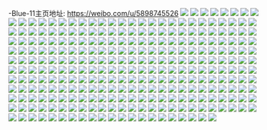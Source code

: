 -Blue-11主页地址: https://weibo.com/u/5898745526 
![](https://wx4.sinaimg.cn/mw2000/006rcxaSly1h8fasb2nhlj30kw177dst.jpg) 
![](https://wx4.sinaimg.cn/mw2000/006rcxaSly1h8fasbbpw5j30kw0u6n6z.jpg) 
![](https://wx4.sinaimg.cn/mw2000/006rcxaSly1h8fasbzzbdj30kw1hlgw8.jpg) 
![](https://wx4.sinaimg.cn/mw2000/006rcxaSly1h8fascj5t6j31oe1oe7wh.jpg) 
![](https://wx4.sinaimg.cn/mw2000/006rcxaSly1h8fasdpybzj32sa238x6q.jpg) 
![](https://wx4.sinaimg.cn/mw2000/006rcxaSly1h8fasasygtj32ps1j0kjl.jpg) 
![](https://wx4.sinaimg.cn/mw2000/006rcxaSly1h8faq3r3gnj30wt1hunbf.jpg) 
![](https://wx4.sinaimg.cn/mw2000/006rcxaSly1h8falefladj30we1kwn8f.jpg) 
![](https://wx4.sinaimg.cn/mw2000/006rcxaSly1h8faleop3sj30xx1kw14v.jpg) 
![](https://wx4.sinaimg.cn/mw2000/006rcxaSly1h8falf5d9rj31la1jw4qp.jpg) 
![](https://wx4.sinaimg.cn/mw2000/006rcxaSly1h8falgf4eoj32c0340u0y.jpg) 
![](https://wx4.sinaimg.cn/mw2000/006rcxaSly1h8falgxbmxj310v1kw135.jpg) 
![](https://wx4.sinaimg.cn/mw2000/006rcxaSly1h8falh9l56j30wj1gstj4.jpg) 
![](https://wx4.sinaimg.cn/mw2000/006rcxaSly1h8faertmckj30wi1kuk7c.jpg) 
![](https://wx4.sinaimg.cn/mw2000/006rcxaSly1h8faetngbej33402c0kjl.jpg) 
![](https://wx4.sinaimg.cn/mw2000/006rcxaSly1h7vhdp5alaj325s1mce5x.jpg) 
![](https://wx4.sinaimg.cn/mw2000/006rcxaSly1h7vhdq3vkkj32c027je81.jpg) 
![](https://wx4.sinaimg.cn/mw2000/006rcxaSly1h7vhdrtworj32c0340npe.jpg) 
![](https://wx4.sinaimg.cn/mw2000/006rcxaSly1h7vhdsj82bj30kw112qax.jpg) 
![](https://wx4.sinaimg.cn/mw2000/006rcxaSly1h7vhdszisuj30xh1kwwqs.jpg) 
![](https://wx4.sinaimg.cn/mw2000/006rcxaSly1h7vhdvbo8vj33402c0kjo.jpg) 
![](https://wx4.sinaimg.cn/mw2000/006rcxaSly1h7vhdxookbj32g22bz7wi.jpg) 
![](https://wx4.sinaimg.cn/mw2000/006rcxaSly1h7vhe07dgpj330i25iqv6.jpg) 
![](https://wx4.sinaimg.cn/mw2000/006rcxaSly1h5vqesjznij32yj1utkjm.jpg) 
![](https://wx4.sinaimg.cn/mw2000/006rcxaSly1h5vqet73y1j31w728nkjl.jpg) 
![](https://wx4.sinaimg.cn/mw2000/006rcxaSly1h5ufv5hrbjj31721kwtrf.jpg) 
![](https://wx4.sinaimg.cn/mw2000/006rcxaSly1h5ufv5xep4j325s1ke4qp.jpg) 
![](https://wx4.sinaimg.cn/mw2000/006rcxaSly1h5ufvvcmmcj30sq13qtf1.jpg) 
![](https://wx4.sinaimg.cn/mw2000/006rcxaSly1h5lhujqn9wj316o1kw1kx.jpg) 
![](https://wx4.sinaimg.cn/mw2000/006rcxaSly1h5lhuljrb3j32yo280b2a.jpg) 
![](https://wx4.sinaimg.cn/mw2000/006rcxaSly1h5lhuqut6hj32802yo1kz.jpg) 
![](https://wx4.sinaimg.cn/mw2000/006rcxaSly1h5lhnge2ryj30w01kw18b.jpg) 
![](https://wx4.sinaimg.cn/mw2000/006rcxaSly1h5lhngpf7pj31jn0x4n8l.jpg) 
![](https://wx4.sinaimg.cn/mw2000/006rcxaSly1h5lhnihfwqj32yo280hdv.jpg) 
![](https://wx4.sinaimg.cn/mw2000/006rcxaSly1h5lhnjs1z1j32ce285e82.jpg) 
![](https://wx4.sinaimg.cn/mw2000/006rcxaSly1h5lhnk1z16j30kw105agt.jpg) 
![](https://wx4.sinaimg.cn/mw2000/006rcxaSly1h5ewm3977ij31ma25stwt.jpg) 
![](https://wx4.sinaimg.cn/mw2000/006rcxaSly1h5ewm3mge8j325s1ma4qp.jpg) 
![](https://wx4.sinaimg.cn/mw2000/006rcxaSly1h5ewm3y4vpj316o1kw1kx.jpg) 
![](https://wx4.sinaimg.cn/mw2000/006rcxaSly1h5ewm48f4gj310q1kw499.jpg) 
![](https://wx4.sinaimg.cn/mw2000/006rcxaSly1h5ewm75li6j32c0340hdu.jpg) 
![](https://wx4.sinaimg.cn/mw2000/006rcxaSly1h5ewftp64lj32tm229kjl.jpg) 
![](https://wx4.sinaimg.cn/mw2000/006rcxaSly1h5ewfumzc1j33402c0u0x.jpg) 
![](https://wx4.sinaimg.cn/mw2000/006rcxaSly1h5ewfvpep7j32xg27y1ky.jpg) 
![](https://wx4.sinaimg.cn/mw2000/006rcxaSly1h5ewfw0m11j30x11kwqju.jpg) 
![](https://wx4.sinaimg.cn/mw2000/006rcxaSly1h5ewfw8636j30w112zgt4.jpg) 
![](https://wx4.sinaimg.cn/mw2000/006rcxaSly1h5ewhhv4fbj32v01mkkjm.jpg) 
![](https://wx4.sinaimg.cn/mw2000/006rcxaSly1h5ewc3uf7kj32ua280kjm.jpg) 
![](https://wx4.sinaimg.cn/mw2000/006rcxaSly1h5ewc2zw1tj30kw0x8wpg.jpg) 
![](https://wx4.sinaimg.cn/mw2000/006rcxaSly1h5ew82ccxij33402c0npg.jpg) 
![](https://wx4.sinaimg.cn/mw2000/006rcxaSly1h5ew83rjo6j32c0340npg.jpg) 
![](https://wx4.sinaimg.cn/mw2000/006rcxaSly1h5ew84sp1jj32c0340x6q.jpg) 
![](https://wx4.sinaimg.cn/mw2000/006rcxaSly1h5ew7xp48lj32c0340npg.jpg) 
![](https://wx4.sinaimg.cn/mw2000/006rcxaSly1h5ew46qmwxj30u30i341f.jpg) 
![](https://wx4.sinaimg.cn/mw2000/006rcxaSly1h5ew480k4xj30wi1id4bj.jpg) 
![](https://wx4.sinaimg.cn/mw2000/006rcxaSly1h5ew493uxej32yo24iu0z.jpg) 
![](https://wx4.sinaimg.cn/mw2000/006rcxaSly1h5ew4a0yemj32c02qk4qs.jpg) 
![](https://wx4.sinaimg.cn/mw2000/006rcxaSly1h5ew46ghh1j32xz2c0hdv.jpg) 
![](https://wx4.sinaimg.cn/mw2000/006rcxaSly1h5ew244gcyj329o2rx1kz.jpg) 
![](https://wx4.sinaimg.cn/mw2000/006rcxaSly1h5ew254sbxj33402c0kjm.jpg) 
![](https://wx4.sinaimg.cn/mw2000/006rcxaSly1h5ew25n7dij30zk1bejzs.jpg) 
![](https://wx4.sinaimg.cn/mw2000/006rcxaSly1h5ew26br4xj333y25f7wi.jpg) 
![](https://wx4.sinaimg.cn/mw2000/006rcxaSly1h5ew27q4l3j32c0340u0y.jpg) 
![](https://wx4.sinaimg.cn/mw2000/006rcxaSly1h5ew29bhi1j32c0340u0y.jpg) 
![](https://wx4.sinaimg.cn/mw2000/006rcxaSly1h5ew2afv8bj32c02mw4qq.jpg) 
![](https://wx4.sinaimg.cn/mw2000/006rcxaSly1h5ew2bdw88j32xs2c0e82.jpg) 
![](https://wx4.sinaimg.cn/mw2000/006rcxaSly1h5ew2cdjf8j322j340b2a.jpg) 
![](https://wx4.sinaimg.cn/mw2000/006rcxaSly1h4xyti7ppij30yd1jfn72.jpg) 
![](https://wx4.sinaimg.cn/mw2000/006rcxaSly1h4xytin0rij30wp1kwwr4.jpg) 
![](https://wx4.sinaimg.cn/mw2000/006rcxaSly1h4xytiweg3j30w31kw14z.jpg) 
![](https://wx4.sinaimg.cn/mw2000/006rcxaSly1h4own89u9rj31o01qq1kx.jpg) 
![](https://wx4.sinaimg.cn/mw2000/006rcxaSly1h4own9uompj32802yonpf.jpg) 
![](https://wx4.sinaimg.cn/mw2000/006rcxaSly1h4own62ptfj314j1kwe5h.jpg) 
![](https://wx4.sinaimg.cn/mw2000/006rcxaSly1h4own80vxrj30z71kw152.jpg) 
![](https://wx4.sinaimg.cn/mw2000/006rcxaSly1h4own7lnf2j32o829lkjn.jpg) 
![](https://wx4.sinaimg.cn/mw2000/006rcxaSly1h4a6szfgdaj325s1maqp0.jpg) 
![](https://wx4.sinaimg.cn/mw2000/006rcxaSly1h4a6syjjhqj31mc25sb29.jpg) 
![](https://wx4.sinaimg.cn/mw2000/006rcxaSly1h4a6t0ezlaj30y81kwaqm.jpg) 
![](https://wx4.sinaimg.cn/mw2000/006rcxaSly1h4a6t13zcej30q916jk1h.jpg) 
![](https://wx4.sinaimg.cn/mw2000/006rcxaSly1h4a6t2htxuj325s1mce82.jpg) 
![](https://wx4.sinaimg.cn/mw2000/006rcxaSly1h4a6t3z98fj31za2ypu0x.jpg) 
![](https://wx4.sinaimg.cn/mw2000/006rcxaSly1h4a6t5m91mj33402c0x6q.jpg) 
![](https://wx4.sinaimg.cn/mw2000/006rcxaSly1h4a6t7c1h1j33402c01l0.jpg) 
![](https://wx4.sinaimg.cn/mw2000/006rcxaSly1h4a6t91nnsj33012c0e83.jpg) 
![](https://wx4.sinaimg.cn/mw2000/006rcxaSly1h4a6ta5wvyj30wi1lgdvk.jpg) 
![](https://wx4.sinaimg.cn/mw2000/006rcxaSly1h497ye3lv0j30x71kwn8r.jpg) 
![](https://wx4.sinaimg.cn/mw2000/006rcxaSly1h497yew9e8j31py1o01g6.jpg) 
![](https://wx4.sinaimg.cn/mw2000/006rcxaSly1h497yfmgfvj30wi11uanr.jpg) 
![](https://wx4.sinaimg.cn/mw2000/006rcxaSly1h497yga0qaj30wi16u4o6.jpg) 
![](https://wx4.sinaimg.cn/mw2000/006rcxaSly1h497yhcj8ej32yo2801ky.jpg) 
![](https://wx4.sinaimg.cn/mw2000/006rcxaSly1h497yiia8lj32c0340kjl.jpg) 
![](https://wx4.sinaimg.cn/mw2000/006rcxaSly1h497ykohzqj32c0340u0y.jpg) 
![](https://wx4.sinaimg.cn/mw2000/006rcxaSly1h497ym8yatj32bz32lkjm.jpg) 
![](https://wx4.sinaimg.cn/mw2000/006rcxaSly1h497yo6scwj32xd2by1kz.jpg) 
![](https://wx4.sinaimg.cn/mw2000/006rcxaSly1h497remlznj30w81kwtm2.jpg) 
![](https://wx4.sinaimg.cn/mw2000/006rcxaSly1h497rfwtgfj31m425s4qp.jpg) 
![](https://wx4.sinaimg.cn/mw2000/006rcxaSly1h497rgfnzyj30wi1k27ga.jpg) 
![](https://wx4.sinaimg.cn/mw2000/006rcxaSly1h497rdureoj30tl0kan3e.jpg) 
![](https://wx4.sinaimg.cn/mw2000/006rcxaSly1h497s5kuvyj32c0340npe.jpg) 
![](https://wx4.sinaimg.cn/mw2000/006rcxaSly1h497s405vgj32c0340b2b.jpg) 
![](https://wx4.sinaimg.cn/mw2000/006rcxaSly1h497s7vrljj323630yu0x.jpg) 
![](https://wx4.sinaimg.cn/mw2000/006rcxaSly1h497rn5zh4j32yo280npf.jpg) 
![](https://wx4.sinaimg.cn/mw2000/006rcxaSly1h497sam2glj33402c04qr.jpg) 
![](https://wx4.sinaimg.cn/mw2000/006rcxaSly1h46u458h7mj30ku112jzg.jpg) 
![](https://wx4.sinaimg.cn/mw2000/006rcxaSly1h44gl8bz8wj31390ttk4o.jpg) 
![](https://wx4.sinaimg.cn/mw2000/006rcxaSly1h44gh6ocsuj30wh1fggt2.jpg) 
![](https://wx4.sinaimg.cn/mw2000/006rcxaSly1h41jrkxkzyj32381mh4qq.jpg) 
![](https://wx4.sinaimg.cn/mw2000/006rcxaSly1h41jjrj5pbj31ly25s7qg.jpg) 
![](https://wx4.sinaimg.cn/mw2000/006rcxaSly1h41jjqx9bnj31o01v4hc8.jpg) 
![](https://wx4.sinaimg.cn/mw2000/006rcxaSly1h41jjr8oytj31o025injn.jpg) 
![](https://wx4.sinaimg.cn/mw2000/006rcxaSly1h41jjvz8hej32c02s44qr.jpg) 
![](https://wx4.sinaimg.cn/mw2000/006rcxaSly1h41jjwa0zgj30yz1kw7fs.jpg) 
![](https://wx4.sinaimg.cn/mw2000/006rcxaSly1h41jjyy5wsj30wi1kbwpt.jpg) 
![](https://wx4.sinaimg.cn/mw2000/006rcxaSly1h41jkdlerjj30us1euwp9.jpg) 
![](https://wx4.sinaimg.cn/mw2000/006rcxaSly1h41jjwtbr8j31y91wxhdt.jpg) 
![](https://wx4.sinaimg.cn/mw2000/006rcxaSly1h41jjrrxrdj30qa10zqbr.jpg) 
![](https://wx4.sinaimg.cn/mw2000/006rcxaSly1h41jjz88efj30q914wn55.jpg) 
![](https://wx4.sinaimg.cn/mw2000/006rcxaSly1h41jjuzwklj32192v1qv7.jpg) 
![](https://wx4.sinaimg.cn/mw2000/006rcxaSly1h41jjq5ntxj30x11kwnbc.jpg) 
![](https://wx4.sinaimg.cn/mw2000/006rcxaSly1h41jjyfxwbj32tv1xznpe.jpg) 
![](https://wx4.sinaimg.cn/mw2000/006rcxaSly1h41jjto73oj32yo2801kz.jpg) 
![](https://wx4.sinaimg.cn/mw2000/006rcxaSly1h433e3f2p1j30wi1az158.jpg) 
![](https://wx4.sinaimg.cn/mw2000/006rcxaSly1h3wkgjr719j30ku112wku.jpg) 
![](https://wx4.sinaimg.cn/mw2000/006rcxaSly1h3u2lc437xj32yr28pkjn.jpg) 
![](https://wx4.sinaimg.cn/mw2000/006rcxaSly1h3u2lduiulj33402c01kz.jpg) 
![](https://wx4.sinaimg.cn/mw2000/006rcxaSly1h3tuar9p1gj30u014u7ik.jpg) 
![](https://wx4.sinaimg.cn/mw2000/006rcxaSly1h3tuaplissj30u01bmqad.jpg) 
![](https://wx4.sinaimg.cn/mw2000/006rcxaSly1h3tubdt41bj30u0140ti6.jpg) 
![](https://wx4.sinaimg.cn/mw2000/006rcxaSly1h3tuapxiaoj31400u0151.jpg) 
![](https://wx4.sinaimg.cn/mw2000/006rcxaSly1h3twmwt4umj31400u014v.jpg) 
![](https://wx4.sinaimg.cn/mw2000/006rcxaSly1h3xe7qilt8j30rs0dwtbv.jpg) 
![](https://wx4.sinaimg.cn/mw2000/006rcxaSly1h3o9hjhn4mj3289306hdu.jpg) 
![](https://wx4.sinaimg.cn/mw2000/006rcxaSly1h3o8l2vlikj32c03407wi.jpg) 
![](https://wx4.sinaimg.cn/mw2000/006rcxaSly1h3o8l4jwjrj32c03407wj.jpg) 
![](https://wx4.sinaimg.cn/mw2000/006rcxaSly1h3o8l6auzaj33402c01kz.jpg) 
![](https://wx4.sinaimg.cn/mw2000/006rcxaSly1h3lmhtf5y9j31ll0wik82.jpg) 
![](https://wx4.sinaimg.cn/mw2000/006rcxaSly1h3pj3ma565j30u00u0tbz.jpg) 
![](https://wx4.sinaimg.cn/mw2000/006rcxaSly1h3cz4q6ramj30tu0tuaik.jpg) 
![](https://wx4.sinaimg.cn/mw2000/006rcxaSly1h3cz4sadmsj32c0340b2b.jpg) 
![](https://wx4.sinaimg.cn/mw2000/006rcxaSly1h35vsnlvaij32c0340e83.jpg) 
![](https://wx4.sinaimg.cn/mw2000/006rcxaSly1h35vso1tx0j30zn1ku7k3.jpg) 
![](https://wx4.sinaimg.cn/mw2000/006rcxaSly1h35vsoce0oj30qa1agak4.jpg) 
![](https://wx4.sinaimg.cn/mw2000/006rcxaSly1h35vsot00nj31391kw16j.jpg) 
![](https://wx4.sinaimg.cn/mw2000/006rcxaSly1h35vtp464nj32ik25c1kz.jpg) 
![](https://wx4.sinaimg.cn/mw2000/006rcxaSly1h35vtsnlvnj32wz1qxhdu.jpg) 
![](https://wx4.sinaimg.cn/mw2000/006rcxaSly1h35vu7rm43j32c03401l0.jpg) 
![](https://wx4.sinaimg.cn/mw2000/006rcxaSly1h35vu2wvr8j32m91v6u0x.jpg) 
![](https://wx4.sinaimg.cn/mw2000/006rcxaSly1h35vtzikfdj33402c01kz.jpg) 
![](https://wx4.sinaimg.cn/mw2000/006rcxaSly1h33h1kt5fuj30xn1i815c.jpg) 
![](https://wx4.sinaimg.cn/mw2000/006rcxaSly1h302vbeki1j30wi1dnqiq.jpg) 
![](https://wx4.sinaimg.cn/mw2000/006rcxaSly1h302vd79b7j30wi1ku4au.jpg) 
![](https://wx4.sinaimg.cn/mw2000/006rcxaSly1h302u4vuvpj333y209x6q.jpg) 
![](https://wx4.sinaimg.cn/mw2000/006rcxaSly1h302u60wwej32xe27db2a.jpg) 
![](https://wx4.sinaimg.cn/mw2000/006rcxaSly1h302u7pr7qj333y1wjqv6.jpg) 
![](https://wx4.sinaimg.cn/mw2000/006rcxaSly1h302u8w54tj32c82adx6p.jpg) 
![](https://wx4.sinaimg.cn/mw2000/006rcxaSly1h302uaa6odj33402c0b2c.jpg) 
![](https://wx4.sinaimg.cn/mw2000/006rcxaSly1h302ubmbc4j333y2an4qs.jpg) 
![](https://wx4.sinaimg.cn/mw2000/006rcxaSly1h2e1wbn83ij325s1ma7wh.jpg) 
![](https://wx4.sinaimg.cn/mw2000/006rcxaSly1h2e1w6xjljj32c03404qr.jpg) 
![](https://wx4.sinaimg.cn/mw2000/006rcxaSly1h2e2e1bo4dj30qa18o448.jpg) 
![](https://wx4.sinaimg.cn/mw2000/006rcxaSly1h2e2e2ntfuj30xk1kwn4a.jpg) 
![](https://wx4.sinaimg.cn/mw2000/006rcxaSly1h3pj12lye4j30wi1kz485.jpg) 
![](https://wx4.sinaimg.cn/mw2000/006rcxaSly1h23nx4vinej30qa1a7k0h.jpg) 
![](https://wx4.sinaimg.cn/mw2000/006rcxaSly1h23nx3pa2gj30qa1aa7ap.jpg) 
![](https://wx4.sinaimg.cn/mw2000/006rcxaSly1h23nx6i3j0j30qa1a5gue.jpg) 
![](https://wx4.sinaimg.cn/mw2000/006rcxaSly1h23nx5pql0j30wg1kvqbr.jpg) 
![](https://wx4.sinaimg.cn/mw2000/006rcxaSly1h27j27727aj30u01g144b.jpg) 
![](https://wx4.sinaimg.cn/mw2000/006rcxaSly1h27j26swnqj30u01gm7ah.jpg) 
![](https://wx4.sinaimg.cn/mw2000/006rcxaSly1h27j267807j30u0140wq6.jpg) 
![](https://wx4.sinaimg.cn/mw2000/006rcxaSly1h21ac3ozhlj31oq1o0b20.jpg) 
![](https://wx4.sinaimg.cn/mw2000/006rcxaSly1h1tds09bzuj30wi1abdnp.jpg) 
![](https://wx4.sinaimg.cn/mw2000/006rcxaSly1h1tds0ibn8j30wj1kwth3.jpg) 
![](https://wx4.sinaimg.cn/mw2000/006rcxaSly1h1tds0ry1bj30wi1kgqb2.jpg) 
![](https://wx4.sinaimg.cn/mw2000/006rcxaSly1h1tds1okhuj30w7191n8s.jpg) 
![](https://wx4.sinaimg.cn/mw2000/006rcxaSly1h1tds21u69j30wi1b14as.jpg) 
![](https://wx4.sinaimg.cn/mw2000/006rcxaSly1h1tds1697pj325s1dqkfp.jpg) 
![](https://wx4.sinaimg.cn/mw2000/006rcxaSly1h1tds2egboj311x1gl7j8.jpg) 
![](https://wx4.sinaimg.cn/mw2000/006rcxaSly1h1tds2uesfj30y21kwn8z.jpg) 
![](https://wx4.sinaimg.cn/mw2000/006rcxaSly1h1qvaou5t5j30zo1kwdrv.jpg) 
![](https://wx4.sinaimg.cn/mw2000/006rcxaSly1h1k0ullkkfj313e1kwh9f.jpg) 
![](https://wx4.sinaimg.cn/mw2000/006rcxaSly1h1k0utx63ij311p1kw000.jpg) 
![](https://wx4.sinaimg.cn/mw2000/006rcxaSly1h1fdose1ifj311u1kwk8z.jpg) 
![](https://wx4.sinaimg.cn/mw2000/006rcxaSly1h1e0qttgo3j31ma25s7wh.jpg) 
![](https://wx4.sinaimg.cn/mw2000/006rcxaSly1h1e0qt81pij30wt1kwwx1.jpg) 
![](https://wx4.sinaimg.cn/mw2000/006rcxaSly1h1e0quvkdij30we1kw4em.jpg) 
![](https://wx4.sinaimg.cn/mw2000/006rcxaSly1h1d1iqs7zqj33402c0u0y.jpg) 
![](https://wx4.sinaimg.cn/mw2000/006rcxaSly1h1e0qu7nmyj30ws1kwh2l.jpg) 
![](https://wx4.sinaimg.cn/mw2000/006rcxaSly1h166ssd17zj30xc1kvwpo.jpg) 
![](https://wx4.sinaimg.cn/mw2000/006rcxaSgy1gxzj1lsnzqj325s1ma7wi.jpg) 
![](https://wx4.sinaimg.cn/mw2000/006rcxaSgy1gxzj1oibr2j325s1maazx.jpg) 
![](https://wx4.sinaimg.cn/mw2000/006rcxaSgy1gxzj1q5nplj325s1makgs.jpg) 
![](https://wx4.sinaimg.cn/mw2000/006rcxaSgy1gxzj1r0hh4j30vp1liwpb.jpg) 
![](https://wx4.sinaimg.cn/mw2000/006rcxaSgy1gxzj1rtthvj30wi1klaju.jpg) 
![](https://wx4.sinaimg.cn/mw2000/006rcxaSgy1gxzj1b2fv3j30xy16gne6.jpg) 
![](https://wx4.sinaimg.cn/mw2000/006rcxaSgy1gxzj1vvbllj31ma25sqv6.jpg) 
![](https://wx4.sinaimg.cn/mw2000/006rcxaSgy1gxzj1zrwesj31ma25se82.jpg) 
![](https://wx4.sinaimg.cn/mw2000/006rcxaSgy1gxzj1xrwtoj325s1ma4qq.jpg) 
![](https://wx4.sinaimg.cn/mw2000/006rcxaSgy1gxylr367plj334025h4qq.jpg) 
![](https://wx4.sinaimg.cn/mw2000/006rcxaSgy1gxy4a8pw0ij31o02you0x.jpg) 
![](https://wx4.sinaimg.cn/mw2000/006rcxaSgy1gxy4a9kppfj30ud1kddri.jpg) 
![](https://wx4.sinaimg.cn/mw2000/006rcxaSgy1gxy4aofj42j30wi0no4ac.jpg) 
![](https://wx4.sinaimg.cn/mw2000/006rcxaSgy1gxy488pz6uj30wg1l7aoj.jpg) 
![](https://wx4.sinaimg.cn/mw2000/006rcxaSly1h1ky0590axj30y21kwna1.jpg) 
![](https://wx4.sinaimg.cn/mw2000/006rcxaSgy1gxy48lqme9j30wi1yce81.jpg) 
![](https://wx4.sinaimg.cn/mw2000/006rcxaSly1h1kxo3zc51j33402c0qv6.jpg) 
![](https://wx4.sinaimg.cn/mw2000/006rcxaSly1gxqcm9zcuxj30wi1kogu7.jpg) 
![](https://wx4.sinaimg.cn/mw2000/006rcxaSly1gxqcmb64nyj30wi1kg7cx.jpg) 
![](https://wx4.sinaimg.cn/mw2000/006rcxaSly1gxqcm72fguj31os2aju0x.jpg) 
![](https://wx4.sinaimg.cn/mw2000/006rcxaSly1gxr235imvxj30kq0m3wk6.jpg) 
![](https://wx4.sinaimg.cn/mw2000/006rcxaSly1gxr2130jwaj33402c0b2a.jpg) 
![](https://wx4.sinaimg.cn/mw2000/006rcxaSly1gxqcm8lqbjj329b30wx6p.jpg) 
![](https://wx4.sinaimg.cn/mw2000/006rcxaSly1gxq9q6lke5j32c0340u0z.jpg) 
![](https://wx4.sinaimg.cn/mw2000/006rcxaSly1gxq9q9vkawj327s2yhkjn.jpg) 
![](https://wx4.sinaimg.cn/mw2000/006rcxaSly1gxq9qf4jfrj32c0340hdv.jpg) 
![](https://wx4.sinaimg.cn/mw2000/006rcxaSly1gxq9po8jy8j30wi1l8thy.jpg) 
![](https://wx4.sinaimg.cn/mw2000/006rcxaSly1gxq9pp4qh8j30qx0y80zg.jpg) 
![](https://wx4.sinaimg.cn/mw2000/006rcxaSly1gxq9pon5raj30vl1ejn6k.jpg) 
![](https://wx4.sinaimg.cn/mw2000/006rcxaSly1gxq9pnq14qj32441o04qp.jpg) 
![](https://wx4.sinaimg.cn/mw2000/006rcxaSly1gxot3c9tn6j30tv1msth8.jpg) 
![](https://wx4.sinaimg.cn/mw2000/006rcxaSly1gxot3clz9kj30zj1ben4u.jpg) 
![](https://wx4.sinaimg.cn/mw2000/006rcxaSly1gxkbhroa1uj31kw16o7t4.jpg) 
![](https://wx4.sinaimg.cn/mw2000/006rcxaSly1gxkbhsjm3wj30w01kwx1s.jpg) 
![](https://wx4.sinaimg.cn/mw2000/006rcxaSly1gxkbhqmk3vj30uc1kwjzf.jpg) 
![](https://wx4.sinaimg.cn/mw2000/006rcxaSly1gxkbhuc753j317q25s7pw.jpg) 
![](https://wx4.sinaimg.cn/mw2000/006rcxaSly1gxkbhnkq3wj317q25sqtc.jpg) 
![](https://wx4.sinaimg.cn/mw2000/006rcxaSly1gxkbhwt197j315s0vc49p.jpg) 
![](https://wx4.sinaimg.cn/mw2000/006rcxaSly1gxkbhq4oxdj31gr1ycww6.jpg) 
![](https://wx4.sinaimg.cn/mw2000/006rcxaSly1gxkbia4njij30u51jb4qp.jpg) 
![](https://wx4.sinaimg.cn/mw2000/006rcxaSly1gxkbht2euqj315s0vc48p.jpg) 
![](https://wx4.sinaimg.cn/mw2000/006rcxaSly1gxkb376p6tj32l02bbu0x.jpg) 
![](https://wx4.sinaimg.cn/mw2000/006rcxaSly1gxkb38acb2j32bb332b29.jpg) 
![](https://wx4.sinaimg.cn/mw2000/006rcxaSly1gxkb37jp8pj30vt0nvgpc.jpg) 
![](https://wx4.sinaimg.cn/mw2000/006rcxaSly1gxkb39hrhqj31mc25sb29.jpg) 
![](https://wx4.sinaimg.cn/mw2000/006rcxaSly1gxkb3a8mlnj30wi0o30yp.jpg) 
![](https://wx4.sinaimg.cn/mw2000/006rcxaSly1gxkb4exrk9j32c0340x6r.jpg) 
![](https://wx4.sinaimg.cn/mw2000/006rcxaSly1gxkb355uh2j31yl2xv4qq.jpg) 
![](https://wx4.sinaimg.cn/mw2000/006rcxaSly1gxkb7ifkg4j32c03404qq.jpg) 
![](https://wx4.sinaimg.cn/mw2000/006rcxaSly1gxkb7kpbtaj32yo2yoe83.jpg) 
![](https://wx4.sinaimg.cn/mw2000/006rcxaSly1gxkax1muqwj31fa0wi7es.jpg) 
![](https://wx4.sinaimg.cn/mw2000/006rcxaSly1gxkax873knj32c03404qq.jpg) 
![](https://wx4.sinaimg.cn/mw2000/006rcxaSly1gxkax3cekgj31z52qzhdt.jpg) 
![](https://wx4.sinaimg.cn/mw2000/006rcxaSly1gxkaxbgslij30wi1jhh0c.jpg) 
![](https://wx4.sinaimg.cn/mw2000/006rcxaSly1gxkaxc6lr7j30wi1k7h0e.jpg) 
![](https://wx4.sinaimg.cn/mw2000/006rcxaSly1gxkaxa22tej32c0340qv6.jpg) 
![](https://wx4.sinaimg.cn/mw2000/006rcxaSly1gxkaxlelyoj30wh0i3agj.jpg) 
![](https://wx4.sinaimg.cn/mw2000/006rcxaSly1gxkaxm1a3dj316d0vg46a.jpg) 
![](https://wx4.sinaimg.cn/mw2000/006rcxaSly1gxkax2bff7j30wi1hadt6.jpg) 
![](https://wx4.sinaimg.cn/mw2000/006rcxaSly1gxkax0ntbgj32c0340u0y.jpg) 
![](https://wx4.sinaimg.cn/mw2000/006rcxaSly1gxkax6d6tgj33402c01l0.jpg) 
![](https://wx4.sinaimg.cn/mw2000/006rcxaSly1gxkaxedaebj33402c0qv7.jpg) 
![](https://wx4.sinaimg.cn/mw2000/006rcxaSly1gxkaqk23yvj30wi1l5ap8.jpg) 
![](https://wx4.sinaimg.cn/mw2000/006rcxaSly1gxkaqomqq5j32vo21xhdt.jpg) 
![](https://wx4.sinaimg.cn/mw2000/006rcxaSly1gxkaqpcopkj30wi1cg4a1.jpg) 
![](https://wx4.sinaimg.cn/mw2000/006rcxaSly1gxkaqld3hvj30wi1lfwu5.jpg) 
![](https://wx4.sinaimg.cn/mw2000/006rcxaSly1gxkaqkoq13j30wi1lck5y.jpg) 
![](https://wx4.sinaimg.cn/mw2000/006rcxaSly1gxkaqrsiq1j31ma25se7q.jpg) 
![](https://wx4.sinaimg.cn/mw2000/006rcxaSly1gxkaqlvug4j30wi1ldk6n.jpg) 
![](https://wx4.sinaimg.cn/mw2000/006rcxaSly1gxkaqnh94ij31ma25s7p7.jpg) 
![](https://wx4.sinaimg.cn/mw2000/006rcxaSly1gxkaqmwac3j31ma25snpd.jpg) 
![](https://wx4.sinaimg.cn/mw2000/006rcxaSly1gxkaqj49e8j33402c0qv6.jpg) 
![](https://wx4.sinaimg.cn/mw2000/006rcxaSly1gxkas3b733j31ma25swvy.jpg) 
![](https://wx4.sinaimg.cn/mw2000/006rcxaSly1gxkaqqpv9cj33402c0x6q.jpg) 
![](https://wx4.sinaimg.cn/mw2000/006rcxaSly1gxi69mtwsdj316s1wgqme.jpg) 
![](https://wx4.sinaimg.cn/mw2000/006rcxaSly1gxi69n9ryqj30wi1l8tjc.jpg) 
![](https://wx4.sinaimg.cn/mw2000/006rcxaSly1gxi69mcl53j30wi1lrdvu.jpg) 
![](https://wx4.sinaimg.cn/mw2000/006rcxaSly1gxe9ll07fmj33402c0hdu.jpg) 
![](https://wx4.sinaimg.cn/mw2000/006rcxaSly1gx5mcwzuxfj30wi1lrdp7.jpg) 
![](https://wx4.sinaimg.cn/mw2000/006rcxaSly1gx5mcvzirwj333y1wc7wj.jpg) 
![](https://wx4.sinaimg.cn/mw2000/006rcxaSly1gwzipqmnwlj31ma25stz8.jpg) 
![](https://wx4.sinaimg.cn/mw2000/006rcxaSly1gwynv3fjxaj33402c0npe.jpg) 
![](https://wx4.sinaimg.cn/mw2000/006rcxaSly1gwxhkw2kwyj33402c0u0y.jpg) 
![](https://wx4.sinaimg.cn/mw2000/006rcxaSly1gwxhkyrr33j33402c0x6q.jpg) 
![](https://wx4.sinaimg.cn/mw2000/006rcxaSly1gwxhl18z51j33402c04qr.jpg) 
![](https://wx4.sinaimg.cn/mw2000/006rcxaSly1gwxhl3bl6oj33402c0hdu.jpg) 
![](https://wx4.sinaimg.cn/mw2000/006rcxaSly1gwxhl5mhqjj32c030e7wk.jpg) 
![](https://wx4.sinaimg.cn/mw2000/006rcxaSly1gwxhl7j23xj33402c0qv6.jpg) 
![](https://wx4.sinaimg.cn/mw2000/006rcxaSly1gwxhl9mi2mj32c0340u0y.jpg) 
![](https://wx4.sinaimg.cn/mw2000/006rcxaSly1gwxhlcb9mpj33402c0hdv.jpg) 
![](https://wx4.sinaimg.cn/mw2000/006rcxaSly1gwxhnhujqbj31o02yonpe.jpg) 
